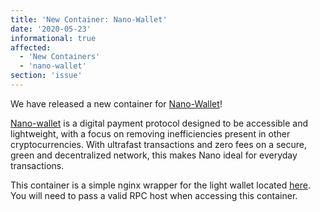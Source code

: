 ```yaml
---
title: 'New Container: Nano-Wallet'
date: '2020-05-23'
informational: true
affected:
  - 'New Containers'
  - 'nano-wallet'
section: 'issue'
---
```

We have released a new container for [Nano-Wallet](https://github.com/linuxserver/docker-nano-wallet)!

[Nano-wallet](https://nano.org/) is a digital payment protocol designed to be accessible and lightweight, with a focus on removing inefficiencies present in other cryptocurrencies. With ultrafast transactions and zero fees on a secure, green and decentralized network, this makes Nano ideal for everyday transactions.

This container is a simple nginx wrapper for the light wallet located [here](https://github.com/linuxserver/nano-wallet). You will need to pass a valid RPC host when accessing this container.